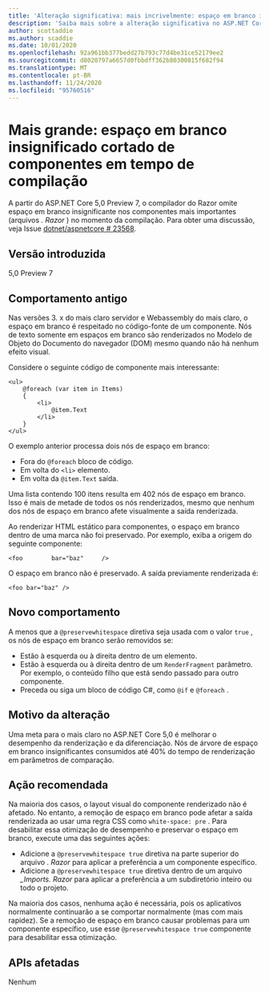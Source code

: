 ```yaml
---
title: 'Alteração significativa: mais incrivelmente: espaço em branco insignificado cortado de componentes em tempo de compilação'
description: 'Saiba mais sobre a alteração significativa no ASP.NET Core 5,0 intitulado: espaço em branco insignificante cortado de componentes em tempo de compilação'
author: scottaddie
ms.author: scaddie
ms.date: 10/01/2020
ms.openlocfilehash: 92a961bb377bedd27b793c77d4be31ce52179ee2
ms.sourcegitcommit: d8020797a6657d0fbbdff362b80300815f682f94
ms.translationtype: MT
ms.contentlocale: pt-BR
ms.lasthandoff: 11/24/2020
ms.locfileid: "95760516"
---
```

# <a name="blazor-insignificant-whitespace-trimmed-from-components-at-compile-time"></a>Mais grande: espaço em branco insignificado cortado de componentes em tempo de compilação

A partir do ASP.NET Core 5,0 Preview 7, o compilador do Razor omite espaço em branco insignificante nos componentes mais importantes (arquivos *. Razor* ) no momento da compilação. Para obter uma discussão, veja Issue [dotnet/aspnetcore # 23568](https://github.com/dotnet/aspnetcore/issues/23568).

## <a name="version-introduced"></a>Versão introduzida

5,0 Preview 7

## <a name="old-behavior"></a>Comportamento antigo

Nas versões 3. x do mais claro servidor e Webassembly do mais claro, o espaço em branco é respeitado no código-fonte de um componente. Nós de texto somente em espaços em branco são renderizados no Modelo de Objeto do Documento do navegador (DOM) mesmo quando não há nenhum efeito visual.

Considere o seguinte código de componente mais interessante:

```razor
<ul>
    @foreach (var item in Items)
    {
        <li>
            @item.Text
        </li>
    }
</ul>
```

O exemplo anterior processa dois nós de espaço em branco:

* Fora do `@foreach` bloco de código.
* Em volta do `<li>` elemento.
* Em volta da `@item.Text` saída.

Uma lista contendo 100 itens resulta em 402 nós de espaço em branco. Isso é mais de metade de todos os nós renderizados, mesmo que nenhum dos nós de espaço em branco afete visualmente a saída renderizada.

Ao renderizar HTML estático para componentes, o espaço em branco dentro de uma marca não foi preservado. Por exemplo, exiba a origem do seguinte componente:

```razor
<foo        bar="baz"     />
```

O espaço em branco não é preservado. A saída previamente renderizada é:

```razor
<foo bar="baz" />
```

## <a name="new-behavior"></a>Novo comportamento

A menos que a `@preservewhitespace` diretiva seja usada com o valor `true` , os nós de espaço em branco serão removidos se:

* Estão à esquerda ou à direita dentro de um elemento.
* Estão à esquerda ou à direita dentro de um `RenderFragment` parâmetro. Por exemplo, o conteúdo filho que está sendo passado para outro componente.
* Preceda ou siga um bloco de código C#, como `@if` e `@foreach` .

## <a name="reason-for-change"></a>Motivo da alteração

Uma meta para o mais claro no ASP.NET Core 5,0 é melhorar o desempenho da renderização e da diferenciação. Nós de árvore de espaço em branco insignificantes consumidos até 40% do tempo de renderização em parâmetros de comparação.

## <a name="recommended-action"></a>Ação recomendada

Na maioria dos casos, o layout visual do componente renderizado não é afetado. No entanto, a remoção de espaço em branco pode afetar a saída renderizada ao usar uma regra CSS como `white-space: pre` . Para desabilitar essa otimização de desempenho e preservar o espaço em branco, execute uma das seguintes ações:

* Adicione a `@preservewhitespace true` diretiva na parte superior do arquivo *. Razor* para aplicar a preferência a um componente específico.
* Adicione a `@preservewhitespace true` diretiva dentro de um arquivo *_Imports. Razor* para aplicar a preferência a um subdiretório inteiro ou todo o projeto.

Na maioria dos casos, nenhuma ação é necessária, pois os aplicativos normalmente continuarão a se comportar normalmente (mas com mais rapidez). Se a remoção de espaço em branco causar problemas para um componente específico, use esse `@preservewhitespace true` componente para desabilitar essa otimização.

## <a name="affected-apis"></a>APIs afetadas

Nenhum

<!--

### Category

ASP.NET Core

### Affected APIs

Not detectable via API analysis

-->

